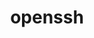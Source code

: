---
title: "openssh"
layout: cache
categories: [package, develop-2024-05-12]
meta: {"versions": ["9.7p1"], "compilers": ["apple-clang@=15.0.0", "cce@=15.0.1", "gcc@=10.2.1", "gcc@=10.3.0", "gcc@=11.1.0", "gcc@=11.4.0", "gcc@=12.3.0", "gcc@=7.3.1", "gcc@=7.5.0", "gcc@=9.4.0"], "oss": ["amzn2", "centos7", "rhel8", "sle_hpc15", "ubuntu18.04", "ubuntu20.04", "ubuntu22.04", "ventura"], "platforms": ["darwin", "linux"], "targets": ["aarch64", "neoverse_n1", "neoverse_v1", "neoverse_v2", "ppc64le", "x86_64_v3", "x86_64_v4", "zen4"], "stacks": ["aws-isc", "aws-isc-aarch64", "data-vis-sdk", "developer-tools", "developer-tools-manylinux2014", "e4s", "e4s-cray-rhel", "e4s-cray-sles", "e4s-neoverse-v2", "e4s-neoverse_v1", "e4s-oneapi", "e4s-power", "e4s-rocm-external", "ml-darwin-aarch64-mps", "ml-linux-x86_64-cpu", "ml-linux-x86_64-cuda", "radiuss", "radiuss-aws", "radiuss-aws-aarch64", "root", "tutorial"], "num_specs": 20, "num_specs_by_stack": {"root": 20, "ml-darwin-aarch64-mps": 1, "radiuss-aws-aarch64": 2, "aws-isc-aarch64": 2, "radiuss-aws": 1, "aws-isc": 1, "developer-tools-manylinux2014": 1, "e4s-cray-rhel": 1, "e4s-cray-sles": 1, "developer-tools": 1, "radiuss": 1, "e4s-power": 1, "data-vis-sdk": 1, "e4s-neoverse_v1": 1, "e4s-neoverse-v2": 1, "e4s-rocm-external": 1, "ml-linux-x86_64-cpu": 1, "tutorial": 2, "ml-linux-x86_64-cuda": 1, "e4s": 1, "e4s-oneapi": 1}}
spec_details: [{"hash": "uinzjrvo2yhdvpipquzqeiju7c37ouls", "compiler": "apple-clang@=15.0.0", "versions": ["9.7p1"], "os": "ventura", "platform": "darwin", "target": "aarch64", "variants": ["build_system=autotools", "+gssapi", "patches=3505c58,d886b98"], "stacks": ["root", "ml-darwin-aarch64-mps"], "size": "-", "tarball": "https://binaries.spack.io/develop-2024-05-12/build_cache/darwin-ventura-aarch64/apple-clang-15.0.0/openssh-9.7p1/darwin-ventura-aarch64-apple-clang-15.0.0-openssh-9.7p1-uinzjrvo2yhdvpipquzqeiju7c37ouls.spack"}, {"hash": "m37zrxin4f5cycqokbexvnr66lm63uiy", "compiler": "gcc@=7.3.1", "versions": ["9.7p1"], "os": "amzn2", "platform": "linux", "target": "aarch64", "variants": ["build_system=autotools", "+gssapi"], "stacks": ["radiuss-aws-aarch64", "root"], "size": "-", "tarball": "https://binaries.spack.io/develop-2024-05-12/build_cache/linux-amzn2-aarch64/gcc-7.3.1/openssh-9.7p1/linux-amzn2-aarch64-gcc-7.3.1-openssh-9.7p1-m37zrxin4f5cycqokbexvnr66lm63uiy.spack"}, {"hash": "6xzbbpbyxrqpbfijcrhm2ynrnrlkhojd", "compiler": "gcc@=7.3.1", "versions": ["9.7p1"], "os": "amzn2", "platform": "linux", "target": "aarch64", "variants": ["build_system=autotools", "+gssapi"], "stacks": ["root", "aws-isc-aarch64"], "size": "-", "tarball": "https://binaries.spack.io/develop-2024-05-12/build_cache/linux-amzn2-aarch64/gcc-7.3.1/openssh-9.7p1/linux-amzn2-aarch64-gcc-7.3.1-openssh-9.7p1-6xzbbpbyxrqpbfijcrhm2ynrnrlkhojd.spack"}, {"hash": "35e4x66lc4mp53epovd274zsojbwkqao", "compiler": "gcc@=7.3.1", "versions": ["9.7p1"], "os": "amzn2", "platform": "linux", "target": "neoverse_n1", "variants": ["build_system=autotools", "+gssapi"], "stacks": ["radiuss-aws-aarch64", "root"], "size": "-", "tarball": "https://binaries.spack.io/develop-2024-05-12/build_cache/linux-amzn2-neoverse_n1/gcc-7.3.1/openssh-9.7p1/linux-amzn2-neoverse_n1-gcc-7.3.1-openssh-9.7p1-35e4x66lc4mp53epovd274zsojbwkqao.spack"}, {"hash": "777molwiv4dvniatwdy5ytucy2ppkp2z", "compiler": "gcc@=7.3.1", "versions": ["9.7p1"], "os": "amzn2", "platform": "linux", "target": "neoverse_n1", "variants": ["build_system=autotools", "+gssapi"], "stacks": ["root", "aws-isc-aarch64"], "size": "-", "tarball": "https://binaries.spack.io/develop-2024-05-12/build_cache/linux-amzn2-neoverse_n1/gcc-7.3.1/openssh-9.7p1/linux-amzn2-neoverse_n1-gcc-7.3.1-openssh-9.7p1-777molwiv4dvniatwdy5ytucy2ppkp2z.spack"}, {"hash": "btqo2yfzrycoyrnnsrvra2drklvww3ja", "compiler": "gcc@=7.3.1", "versions": ["9.7p1"], "os": "amzn2", "platform": "linux", "target": "x86_64_v3", "variants": ["build_system=autotools", "+gssapi"], "stacks": ["radiuss-aws", "root"], "size": "-", "tarball": "https://binaries.spack.io/develop-2024-05-12/build_cache/linux-amzn2-x86_64_v3/gcc-7.3.1/openssh-9.7p1/linux-amzn2-x86_64_v3-gcc-7.3.1-openssh-9.7p1-btqo2yfzrycoyrnnsrvra2drklvww3ja.spack"}, {"hash": "hfg4yqgdzrgeomoeiq7ahiwq34f5i2gs", "compiler": "gcc@=7.3.1", "versions": ["9.7p1"], "os": "amzn2", "platform": "linux", "target": "x86_64_v3", "variants": ["build_system=autotools", "+gssapi"], "stacks": ["aws-isc", "root"], "size": "-", "tarball": "https://binaries.spack.io/develop-2024-05-12/build_cache/linux-amzn2-x86_64_v3/gcc-7.3.1/openssh-9.7p1/linux-amzn2-x86_64_v3-gcc-7.3.1-openssh-9.7p1-hfg4yqgdzrgeomoeiq7ahiwq34f5i2gs.spack"}, {"hash": "df346csjb6bc47b6dnglmjxz2rakqhox", "compiler": "gcc@=10.2.1", "versions": ["9.7p1"], "os": "centos7", "platform": "linux", "target": "x86_64_v3", "variants": ["build_system=autotools", "+gssapi"], "stacks": ["developer-tools-manylinux2014", "root"], "size": "-", "tarball": "https://binaries.spack.io/develop-2024-05-12/build_cache/linux-centos7-x86_64_v3/gcc-10.2.1/openssh-9.7p1/linux-centos7-x86_64_v3-gcc-10.2.1-openssh-9.7p1-df346csjb6bc47b6dnglmjxz2rakqhox.spack"}, {"hash": "wlmhsrb7bva7o2apf5fvrcu6c6b6h6ub", "compiler": "cce@=15.0.1", "versions": ["9.7p1"], "os": "rhel8", "platform": "linux", "target": "zen4", "variants": ["build_system=autotools", "+gssapi"], "stacks": ["root", "e4s-cray-rhel"], "size": "-", "tarball": "https://binaries.spack.io/develop-2024-05-12/build_cache/linux-rhel8-zen4/cce-15.0.1/openssh-9.7p1/linux-rhel8-zen4-cce-15.0.1-openssh-9.7p1-wlmhsrb7bva7o2apf5fvrcu6c6b6h6ub.spack"}, {"hash": "v7ndtxxzlyrrgkt6fugajljws64nc5o3", "compiler": "gcc@=10.3.0", "versions": ["9.7p1"], "os": "sle_hpc15", "platform": "linux", "target": "x86_64_v4", "variants": ["build_system=autotools", "+gssapi"], "stacks": ["e4s-cray-sles", "root"], "size": "-", "tarball": "https://binaries.spack.io/develop-2024-05-12/build_cache/linux-sle_hpc15-x86_64_v4/gcc-10.3.0/openssh-9.7p1/linux-sle_hpc15-x86_64_v4-gcc-10.3.0-openssh-9.7p1-v7ndtxxzlyrrgkt6fugajljws64nc5o3.spack"}, {"hash": "mw2oo3mxzt2kfa6buah47n6ch4ozdsf6", "compiler": "gcc@=7.5.0", "versions": ["9.7p1"], "os": "ubuntu18.04", "platform": "linux", "target": "x86_64_v3", "variants": ["build_system=autotools", "+gssapi"], "stacks": ["developer-tools", "root"], "size": "-", "tarball": "https://binaries.spack.io/develop-2024-05-12/build_cache/linux-ubuntu18.04-x86_64_v3/gcc-7.5.0/openssh-9.7p1/linux-ubuntu18.04-x86_64_v3-gcc-7.5.0-openssh-9.7p1-mw2oo3mxzt2kfa6buah47n6ch4ozdsf6.spack"}, {"hash": "sbdqetmp3atejt5m4fsuegttnhq25zkh", "compiler": "gcc@=7.5.0", "versions": ["9.7p1"], "os": "ubuntu18.04", "platform": "linux", "target": "x86_64_v3", "variants": ["build_system=autotools", "+gssapi"], "stacks": ["radiuss", "root"], "size": "-", "tarball": "https://binaries.spack.io/develop-2024-05-12/build_cache/linux-ubuntu18.04-x86_64_v3/gcc-7.5.0/openssh-9.7p1/linux-ubuntu18.04-x86_64_v3-gcc-7.5.0-openssh-9.7p1-sbdqetmp3atejt5m4fsuegttnhq25zkh.spack"}, {"hash": "irhr2svmkmb3ymbk4b3bffptq3wvp6oa", "compiler": "gcc@=9.4.0", "versions": ["9.7p1"], "os": "ubuntu20.04", "platform": "linux", "target": "ppc64le", "variants": ["build_system=autotools", "+gssapi"], "stacks": ["e4s-power", "root"], "size": "-", "tarball": "https://binaries.spack.io/develop-2024-05-12/build_cache/linux-ubuntu20.04-ppc64le/gcc-9.4.0/openssh-9.7p1/linux-ubuntu20.04-ppc64le-gcc-9.4.0-openssh-9.7p1-irhr2svmkmb3ymbk4b3bffptq3wvp6oa.spack"}, {"hash": "g7ncvdigix23aobtsatlewhcme6gvvdx", "compiler": "gcc@=11.1.0", "versions": ["9.7p1"], "os": "ubuntu20.04", "platform": "linux", "target": "x86_64_v3", "variants": ["build_system=autotools", "+gssapi"], "stacks": ["data-vis-sdk", "root"], "size": "-", "tarball": "https://binaries.spack.io/develop-2024-05-12/build_cache/linux-ubuntu20.04-x86_64_v3/gcc-11.1.0/openssh-9.7p1/linux-ubuntu20.04-x86_64_v3-gcc-11.1.0-openssh-9.7p1-g7ncvdigix23aobtsatlewhcme6gvvdx.spack"}, {"hash": "6pmteul373mei4py6ryigtw2zb7f37md", "compiler": "gcc@=11.4.0", "versions": ["9.7p1"], "os": "ubuntu22.04", "platform": "linux", "target": "neoverse_v1", "variants": ["build_system=autotools", "+gssapi"], "stacks": ["e4s-neoverse_v1", "root"], "size": "-", "tarball": "https://binaries.spack.io/develop-2024-05-12/build_cache/linux-ubuntu22.04-neoverse_v1/gcc-11.4.0/openssh-9.7p1/linux-ubuntu22.04-neoverse_v1-gcc-11.4.0-openssh-9.7p1-6pmteul373mei4py6ryigtw2zb7f37md.spack"}, {"hash": "sg6thjpcszwuc3lnzpkmglbqmbaw37vo", "compiler": "gcc@=11.4.0", "versions": ["9.7p1"], "os": "ubuntu22.04", "platform": "linux", "target": "neoverse_v2", "variants": ["build_system=autotools", "+gssapi"], "stacks": ["root", "e4s-neoverse-v2"], "size": "-", "tarball": "https://binaries.spack.io/develop-2024-05-12/build_cache/linux-ubuntu22.04-neoverse_v2/gcc-11.4.0/openssh-9.7p1/linux-ubuntu22.04-neoverse_v2-gcc-11.4.0-openssh-9.7p1-sg6thjpcszwuc3lnzpkmglbqmbaw37vo.spack"}, {"hash": "nz7pvkcmbrwuf3yamytmhvrq43sq4yu5", "compiler": "gcc@=11.4.0", "versions": ["9.7p1"], "os": "ubuntu22.04", "platform": "linux", "target": "x86_64_v3", "variants": ["build_system=autotools", "+gssapi"], "stacks": ["e4s-rocm-external", "root", "ml-linux-x86_64-cpu", "tutorial", "ml-linux-x86_64-cuda"], "size": "-", "tarball": "https://binaries.spack.io/develop-2024-05-12/build_cache/linux-ubuntu22.04-x86_64_v3/gcc-11.4.0/openssh-9.7p1/linux-ubuntu22.04-x86_64_v3-gcc-11.4.0-openssh-9.7p1-nz7pvkcmbrwuf3yamytmhvrq43sq4yu5.spack"}, {"hash": "sovmbcevuu4xcj2fihpsrdy7gacvljwl", "compiler": "gcc@=11.4.0", "versions": ["9.7p1"], "os": "ubuntu22.04", "platform": "linux", "target": "x86_64_v3", "variants": ["build_system=autotools", "+gssapi"], "stacks": ["root", "e4s"], "size": "-", "tarball": "https://binaries.spack.io/develop-2024-05-12/build_cache/linux-ubuntu22.04-x86_64_v3/gcc-11.4.0/openssh-9.7p1/linux-ubuntu22.04-x86_64_v3-gcc-11.4.0-openssh-9.7p1-sovmbcevuu4xcj2fihpsrdy7gacvljwl.spack"}, {"hash": "qyomxleeqcx764g3hyqllk7exqs3okx3", "compiler": "gcc@=11.4.0", "versions": ["9.7p1"], "os": "ubuntu22.04", "platform": "linux", "target": "x86_64_v3", "variants": ["build_system=autotools", "+gssapi"], "stacks": ["root", "e4s-oneapi"], "size": "-", "tarball": "https://binaries.spack.io/develop-2024-05-12/build_cache/linux-ubuntu22.04-x86_64_v3/gcc-11.4.0/openssh-9.7p1/linux-ubuntu22.04-x86_64_v3-gcc-11.4.0-openssh-9.7p1-qyomxleeqcx764g3hyqllk7exqs3okx3.spack"}, {"hash": "55lu37u7g5azc7zkfauuu4b5mkaj6wyo", "compiler": "gcc@=12.3.0", "versions": ["9.7p1"], "os": "ubuntu22.04", "platform": "linux", "target": "x86_64_v3", "variants": ["build_system=autotools", "+gssapi"], "stacks": ["tutorial", "root"], "size": "-", "tarball": "https://binaries.spack.io/develop-2024-05-12/build_cache/linux-ubuntu22.04-x86_64_v3/gcc-12.3.0/openssh-9.7p1/linux-ubuntu22.04-x86_64_v3-gcc-12.3.0-openssh-9.7p1-55lu37u7g5azc7zkfauuu4b5mkaj6wyo.spack"}]
---
